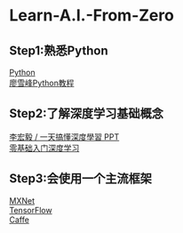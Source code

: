 # Learn-A.I.-From-Zero

## Step1:熟悉Python
[Python](https://www.python.org/)
<br>
[廖雪峰Python教程](https://www.liaoxuefeng.com/wiki/0014316089557264a6b348958f449949df42a6d3a2e542c000)

## Step2:了解深度学习基础概念
[李宏毅 / 一天搞懂深度學習 PPT](https://www.slideshare.net/tw_dsconf/ss-62245351?qid=108adce3-2c3d-4758-a830-95d0a57e46bc&v=&b=&from_search=3)
<br>
[零基础入门深度学习](https://www.zybuluo.com/hanbingtao/note/433855)

## Step3:会使用一个主流框架
[MXNet](https://mxnet.apache.org/)
<br>
[TensorFlow](https://www.tensorflow.org/?hl=zh-cn)
<br>
[Caffe](http://caffe.berkeleyvision.org/)
